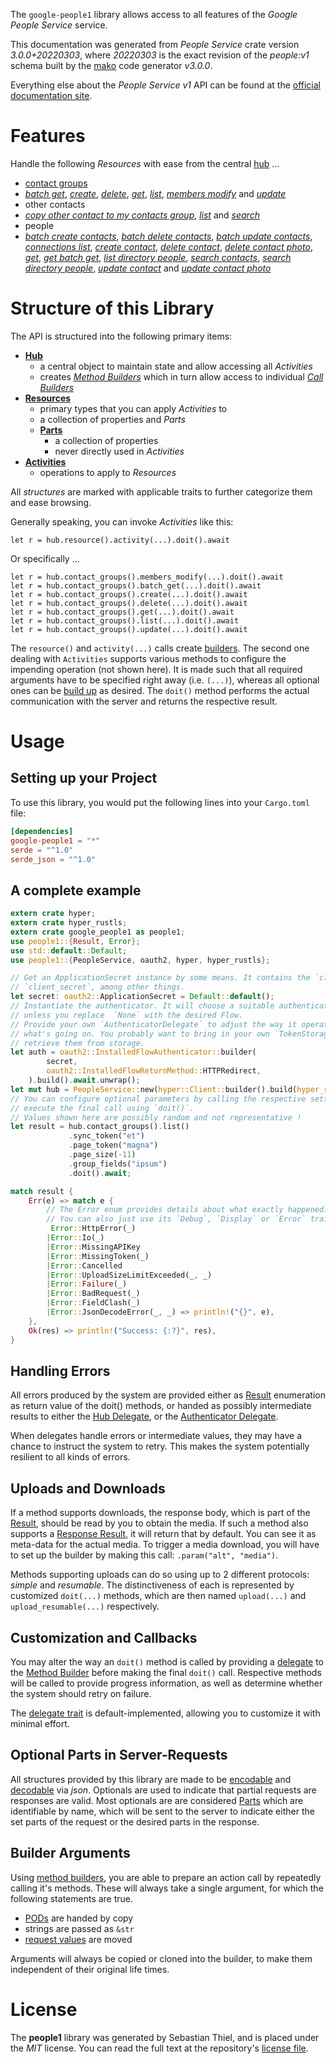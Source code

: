 <!---
DO NOT EDIT !
This file was generated automatically from 'src/mako/api/README.md.mako'
DO NOT EDIT !
-->
The `google-people1` library allows access to all features of the *Google People Service* service.

This documentation was generated from *People Service* crate version *3.0.0+20220303*, where *20220303* is the exact revision of the *people:v1* schema built by the [mako](http://www.makotemplates.org/) code generator *v3.0.0*.

Everything else about the *People Service* *v1* API can be found at the
[official documentation site](https://developers.google.com/people/).
# Features

Handle the following *Resources* with ease from the central [hub](https://docs.rs/google-people1/3.0.0+20220303/google_people1/PeopleService) ... 

* [contact groups](https://docs.rs/google-people1/3.0.0+20220303/google_people1/api::ContactGroup)
 * [*batch get*](https://docs.rs/google-people1/3.0.0+20220303/google_people1/api::ContactGroupBatchGetCall), [*create*](https://docs.rs/google-people1/3.0.0+20220303/google_people1/api::ContactGroupCreateCall), [*delete*](https://docs.rs/google-people1/3.0.0+20220303/google_people1/api::ContactGroupDeleteCall), [*get*](https://docs.rs/google-people1/3.0.0+20220303/google_people1/api::ContactGroupGetCall), [*list*](https://docs.rs/google-people1/3.0.0+20220303/google_people1/api::ContactGroupListCall), [*members modify*](https://docs.rs/google-people1/3.0.0+20220303/google_people1/api::ContactGroupMemberModifyCall) and [*update*](https://docs.rs/google-people1/3.0.0+20220303/google_people1/api::ContactGroupUpdateCall)
* other contacts
 * [*copy other contact to my contacts group*](https://docs.rs/google-people1/3.0.0+20220303/google_people1/api::OtherContactCopyOtherContactToMyContactsGroupCall), [*list*](https://docs.rs/google-people1/3.0.0+20220303/google_people1/api::OtherContactListCall) and [*search*](https://docs.rs/google-people1/3.0.0+20220303/google_people1/api::OtherContactSearchCall)
* people
 * [*batch create contacts*](https://docs.rs/google-people1/3.0.0+20220303/google_people1/api::PeopleBatchCreateContactCall), [*batch delete contacts*](https://docs.rs/google-people1/3.0.0+20220303/google_people1/api::PeopleBatchDeleteContactCall), [*batch update contacts*](https://docs.rs/google-people1/3.0.0+20220303/google_people1/api::PeopleBatchUpdateContactCall), [*connections list*](https://docs.rs/google-people1/3.0.0+20220303/google_people1/api::PeopleConnectionListCall), [*create contact*](https://docs.rs/google-people1/3.0.0+20220303/google_people1/api::PeopleCreateContactCall), [*delete contact*](https://docs.rs/google-people1/3.0.0+20220303/google_people1/api::PeopleDeleteContactCall), [*delete contact photo*](https://docs.rs/google-people1/3.0.0+20220303/google_people1/api::PeopleDeleteContactPhotoCall), [*get*](https://docs.rs/google-people1/3.0.0+20220303/google_people1/api::PeopleGetCall), [*get batch get*](https://docs.rs/google-people1/3.0.0+20220303/google_people1/api::PeopleGetBatchGetCall), [*list directory people*](https://docs.rs/google-people1/3.0.0+20220303/google_people1/api::PeopleListDirectoryPeopleCall), [*search contacts*](https://docs.rs/google-people1/3.0.0+20220303/google_people1/api::PeopleSearchContactCall), [*search directory people*](https://docs.rs/google-people1/3.0.0+20220303/google_people1/api::PeopleSearchDirectoryPeopleCall), [*update contact*](https://docs.rs/google-people1/3.0.0+20220303/google_people1/api::PeopleUpdateContactCall) and [*update contact photo*](https://docs.rs/google-people1/3.0.0+20220303/google_people1/api::PeopleUpdateContactPhotoCall)




# Structure of this Library

The API is structured into the following primary items:

* **[Hub](https://docs.rs/google-people1/3.0.0+20220303/google_people1/PeopleService)**
    * a central object to maintain state and allow accessing all *Activities*
    * creates [*Method Builders*](https://docs.rs/google-people1/3.0.0+20220303/google_people1/client::MethodsBuilder) which in turn
      allow access to individual [*Call Builders*](https://docs.rs/google-people1/3.0.0+20220303/google_people1/client::CallBuilder)
* **[Resources](https://docs.rs/google-people1/3.0.0+20220303/google_people1/client::Resource)**
    * primary types that you can apply *Activities* to
    * a collection of properties and *Parts*
    * **[Parts](https://docs.rs/google-people1/3.0.0+20220303/google_people1/client::Part)**
        * a collection of properties
        * never directly used in *Activities*
* **[Activities](https://docs.rs/google-people1/3.0.0+20220303/google_people1/client::CallBuilder)**
    * operations to apply to *Resources*

All *structures* are marked with applicable traits to further categorize them and ease browsing.

Generally speaking, you can invoke *Activities* like this:

```Rust,ignore
let r = hub.resource().activity(...).doit().await
```

Or specifically ...

```ignore
let r = hub.contact_groups().members_modify(...).doit().await
let r = hub.contact_groups().batch_get(...).doit().await
let r = hub.contact_groups().create(...).doit().await
let r = hub.contact_groups().delete(...).doit().await
let r = hub.contact_groups().get(...).doit().await
let r = hub.contact_groups().list(...).doit().await
let r = hub.contact_groups().update(...).doit().await
```

The `resource()` and `activity(...)` calls create [builders][builder-pattern]. The second one dealing with `Activities` 
supports various methods to configure the impending operation (not shown here). It is made such that all required arguments have to be 
specified right away (i.e. `(...)`), whereas all optional ones can be [build up][builder-pattern] as desired.
The `doit()` method performs the actual communication with the server and returns the respective result.

# Usage

## Setting up your Project

To use this library, you would put the following lines into your `Cargo.toml` file:

```toml
[dependencies]
google-people1 = "*"
serde = "^1.0"
serde_json = "^1.0"
```

## A complete example

```Rust
extern crate hyper;
extern crate hyper_rustls;
extern crate google_people1 as people1;
use people1::{Result, Error};
use std::default::Default;
use people1::{PeopleService, oauth2, hyper, hyper_rustls};

// Get an ApplicationSecret instance by some means. It contains the `client_id` and 
// `client_secret`, among other things.
let secret: oauth2::ApplicationSecret = Default::default();
// Instantiate the authenticator. It will choose a suitable authentication flow for you, 
// unless you replace  `None` with the desired Flow.
// Provide your own `AuthenticatorDelegate` to adjust the way it operates and get feedback about 
// what's going on. You probably want to bring in your own `TokenStorage` to persist tokens and
// retrieve them from storage.
let auth = oauth2::InstalledFlowAuthenticator::builder(
        secret,
        oauth2::InstalledFlowReturnMethod::HTTPRedirect,
    ).build().await.unwrap();
let mut hub = PeopleService::new(hyper::Client::builder().build(hyper_rustls::HttpsConnector::with_native_roots()), auth);
// You can configure optional parameters by calling the respective setters at will, and
// execute the final call using `doit()`.
// Values shown here are possibly random and not representative !
let result = hub.contact_groups().list()
             .sync_token("et")
             .page_token("magna")
             .page_size(-11)
             .group_fields("ipsum")
             .doit().await;

match result {
    Err(e) => match e {
        // The Error enum provides details about what exactly happened.
        // You can also just use its `Debug`, `Display` or `Error` traits
         Error::HttpError(_)
        |Error::Io(_)
        |Error::MissingAPIKey
        |Error::MissingToken(_)
        |Error::Cancelled
        |Error::UploadSizeLimitExceeded(_, _)
        |Error::Failure(_)
        |Error::BadRequest(_)
        |Error::FieldClash(_)
        |Error::JsonDecodeError(_, _) => println!("{}", e),
    },
    Ok(res) => println!("Success: {:?}", res),
}

```
## Handling Errors

All errors produced by the system are provided either as [Result](https://docs.rs/google-people1/3.0.0+20220303/google_people1/client::Result) enumeration as return value of
the doit() methods, or handed as possibly intermediate results to either the 
[Hub Delegate](https://docs.rs/google-people1/3.0.0+20220303/google_people1/client::Delegate), or the [Authenticator Delegate](https://docs.rs/yup-oauth2/*/yup_oauth2/trait.AuthenticatorDelegate.html).

When delegates handle errors or intermediate values, they may have a chance to instruct the system to retry. This 
makes the system potentially resilient to all kinds of errors.

## Uploads and Downloads
If a method supports downloads, the response body, which is part of the [Result](https://docs.rs/google-people1/3.0.0+20220303/google_people1/client::Result), should be
read by you to obtain the media.
If such a method also supports a [Response Result](https://docs.rs/google-people1/3.0.0+20220303/google_people1/client::ResponseResult), it will return that by default.
You can see it as meta-data for the actual media. To trigger a media download, you will have to set up the builder by making
this call: `.param("alt", "media")`.

Methods supporting uploads can do so using up to 2 different protocols: 
*simple* and *resumable*. The distinctiveness of each is represented by customized 
`doit(...)` methods, which are then named `upload(...)` and `upload_resumable(...)` respectively.

## Customization and Callbacks

You may alter the way an `doit()` method is called by providing a [delegate](https://docs.rs/google-people1/3.0.0+20220303/google_people1/client::Delegate) to the 
[Method Builder](https://docs.rs/google-people1/3.0.0+20220303/google_people1/client::CallBuilder) before making the final `doit()` call. 
Respective methods will be called to provide progress information, as well as determine whether the system should 
retry on failure.

The [delegate trait](https://docs.rs/google-people1/3.0.0+20220303/google_people1/client::Delegate) is default-implemented, allowing you to customize it with minimal effort.

## Optional Parts in Server-Requests

All structures provided by this library are made to be [encodable](https://docs.rs/google-people1/3.0.0+20220303/google_people1/client::RequestValue) and 
[decodable](https://docs.rs/google-people1/3.0.0+20220303/google_people1/client::ResponseResult) via *json*. Optionals are used to indicate that partial requests are responses 
are valid.
Most optionals are are considered [Parts](https://docs.rs/google-people1/3.0.0+20220303/google_people1/client::Part) which are identifiable by name, which will be sent to 
the server to indicate either the set parts of the request or the desired parts in the response.

## Builder Arguments

Using [method builders](https://docs.rs/google-people1/3.0.0+20220303/google_people1/client::CallBuilder), you are able to prepare an action call by repeatedly calling it's methods.
These will always take a single argument, for which the following statements are true.

* [PODs][wiki-pod] are handed by copy
* strings are passed as `&str`
* [request values](https://docs.rs/google-people1/3.0.0+20220303/google_people1/client::RequestValue) are moved

Arguments will always be copied or cloned into the builder, to make them independent of their original life times.

[wiki-pod]: http://en.wikipedia.org/wiki/Plain_old_data_structure
[builder-pattern]: http://en.wikipedia.org/wiki/Builder_pattern
[google-go-api]: https://github.com/google/google-api-go-client

# License
The **people1** library was generated by Sebastian Thiel, and is placed 
under the *MIT* license.
You can read the full text at the repository's [license file][repo-license].

[repo-license]: https://github.com/Byron/google-apis-rsblob/main/LICENSE.md
